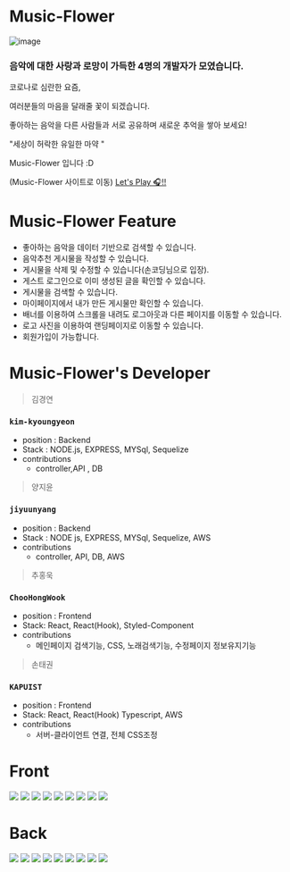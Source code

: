 # Music-Flower

![image](https://user-images.githubusercontent.com/90957389/157562341-34aa8a54-a6a5-48ee-b2ef-bc29eb5cb7af.png)

### 음악에 대한 사랑과 로망이 가득한 4명의 개발자가 모였습니다.

코로나로 심란한 요즘,

여러분들의 마음을 달래줄 꽃이 되겠습니다.

좋아하는 음악을 다른 사람들과 서로 공유하며 새로운 추억을 쌓아 보세요!

"세상이 허락한 유일한 마약 "

Music-Flower 입니다 :D


(Music-Flower 사이트로 이동)
[Let's Play 🎧!!](http://musicflowerclient.s3-website.ap-northeast-2.amazonaws.com/)


# Music-Flower Feature

- 좋아하는 음악을 데이터 기반으로 검색할 수 있습니다.
- 음악추천 게시물을 작성할 수 있습니다.
- 게시물을 삭제 및 수정할 수 있습니다(손코딩님으로 입장).
- 게스트 로그인으로 이미 생성된 글을 확인할 수 있습니다.
- 게시물을 검색할 수 있습니다.
- 마이페이지에서 내가 만든 게시물만 확인할 수 있습니다.
- 배너를 이용하여 스크롤을 내려도 로그아웃과 다른 페이지를 이동할 수 있습니다.
- 로고 사진을 이용하여 랜딩페이지로 이동할 수 있습니다.
- 회원가입이 가능합니다.



# Music-Flower's Developer

> 김경연

### `kim-kyoungyeon`
 
* position : Backend 
* Stack : NODE.js, EXPRESS, MYSql, Sequelize
* contributions
  * controller,API , DB 


> 양지윤 
### `jiyuunyang`
* position : Backend 
* Stack : NODE js, EXPRESS, MYSql, Sequelize, AWS
* contributions
  *  controller, API, DB, AWS


> 추홍욱
### `ChooHongWook`
* position : Frontend 
* Stack: React, React(Hook), Styled-Component
* contributions
  * 메인페이지 검색기능, CSS, 노래검색기능, 수정페이지 정보유지기능
 
> 손태권
### `KAPUIST`
* position : Frontend 
* Stack: React, React(Hook) Typescript, AWS
* contributions
  *  서버-클라이언트 연결, 전체 CSS조정 

# Front 
<img src="https://img.shields.io/badge/html5-E34F26?style=for-the-badge&logo=html5&logoColor=white"> 
<img src="https://img.shields.io/badge/React-61DAFB?style=for-the-badge&logo=React&logoColor=blue">
<img src="https://img.shields.io/badge/NodeJS-339933?style=for-the-badge&logo=NodeJS&logoColor=green">
<img src="https://img.shields.io/badge/ReactApp-09D3AC?style=for-the-badge&logo=ReactApp&logoColor=blue">
<img src="https://img.shields.io/badge/VSCode-007ACC?style=for-the-badge&logo=VSCode&logoColor=navy">
<img src="https://img.shields.io/badge/GitHub-181717?style=for-the-badge&logo=VSCode&logoColor=black">
<img src="https://img.shields.io/badge/JavaScript-F7DF1E?style=for-the-badge&logo=JavaScript&logoColor=yellow">
<img src="https://img.shields.io/badge/StyledComponent-DB7093?style=for-the-badge&logo=styledComponent&logoColor=pink">
<img src="https://img.shields.io/badge/git-F05032?style=for-the-badge&logo=git&logoColor=white">

# Back
<img src="https://img.shields.io/badge/VSCode-007ACC?style=for-the-badge&logo=VSCode&logoColor=navy">
<img src="https://img.shields.io/badge/GitHub-181717?style=for-the-badge&logo=VSCode&logoColor=black">
<img src="https://img.shields.io/badge/NodeJS-339933?style=for-the-badge&logo=NodeJS&logoColor=green">
<img src="https://img.shields.io/badge/JavaScript-F7DF1E?style=for-the-badge&logo=JavaScript&logoColor=yellow">
<img src="https://img.shields.io/badge/GitBook-3884FF?style=for-the-badge&logo=GitBook&logoColor=black">
<img src="https://img.shields.io/badge/MySQL-4479A1?style=for-the-badge&logo=MySQL&logoColor=skyblue">
<img src="https://img.shields.io/badge/Express-000000?style=for-the-badge&logo=Express&logoColor=black">
<img src="https://img.shields.io/badge/AWS-000000?style=for-the-badge&logo=AWS&logoColor=black">
<img src="https://img.shields.io/badge/git-F05032?style=for-the-badge&logo=git&logoColor=white">


